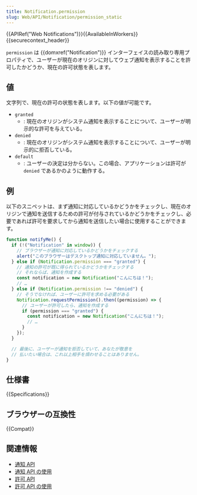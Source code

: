```yaml
---
title: Notification.permission
slug: Web/API/Notification/permission_static
---
```


{{APIRef("Web Notifications")}}{{AvailableInWorkers}}{{securecontext_header}}

`permission` は {{domxref("Notification")}} インターフェイスの読み取り専用プロパティで、ユーザーが現在のオリジンに対してウェブ通知を表示することを許可したかどうか、現在の許可状態を表します。

## 値

文字列で、現在の許可の状態を表します。以下の値が可能です。

- `granted`
  - : 現在のオリジンがシステム通知を表示することについて、ユーザーが明示的な許可を与えている。
- `denied`
  - : 現在のオリジンがシステム通知を表示することについて、ユーザーが明示的に拒否している。
- `default`
  - : ユーザーの決定は分からない。この場合、アプリケーションは許可が `denied` であるかのように動作する。

## 例

以下のスニペットは、まず通知に対応しているかどうかをチェックし、現在のオリジンで通知を送信するための許可が付与されているかどうかをチェックし、必要であれば許可を要求してから通知を送信したい場合に使用することができます。

```js
function notifyMe() {
  if (!("Notification" in window)) {
    // ブラウザーが通知に対応しているかどうかをチェックする
    alert("このブラウザーはデスクトップ通知に対応していません。");
  } else if (Notification.permission === "granted") {
    // 通知の許可が既に得られているかどうかをチェックする
    // それならば、通知を作成する
    const notification = new Notification("こんにちは！");
    // …
  } else if (Notification.permission !== "denied") {
    // そうでなければ、ユーザーに許可を求める必要がある
    Notification.requestPermission().then((permission) => {
      // ユーザーが許可したら、通知を作成する
      if (permission === "granted") {
        const notification = new Notification("こんにちは！");
        // …
      }
    });
  }

  // 最後に、ユーザーが通知を拒否していて、あなたが敬意を
  // 払いたい場合は、これ以上相手を煩わせることはありません。
}
```

## 仕様書

{{Specifications}}

## ブラウザーの互換性

{{Compat}}

## 関連情報

- [通知 API](/ja/docs/Web/API/Notifications_API)
- [通知 API の使用](/ja/docs/Web/API/Notifications_API/Using_the_Notifications_API)
- [許可 API](/ja/docs/Web/API/Permissions_API)
- [許可 API の使用](/ja/docs/Web/API/Permissions_API/Using_the_Permissions_API)
